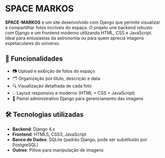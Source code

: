 # SPACE MARKOS

**SPACE-MARKOS** é um site desenvolvido com Django que permite visualizar e compartilhar fotos incríveis do espaço. O projeto une backend robusto com Django e um frontend moderno utilizando HTML, CSS e JavaScript. Ideal para entusiastas da astronomia ou para quem aprecia imagens espetaculares do universo.

## 🌌 Funcionalidades

- 📷 Upload e exibição de fotos do espaço
- 🗂️ Organização por título, descrição e data
- 🔍 Visualização detalhada de cada foto
- 💡 Layout responsivo e moderno (HTML + CSS + JavaScript)
- 🔐 Painel administrativo Django para gerenciamento das imagens

## 🛠️ Tecnologias utilizadas

- **Backend**: Django 4.x
- **Frontend**: HTML5, CSS3, JavaScript
- **Banco de Dados**: SQLite (padrão Django, pode ser substituído por PostgreSQL)
- **Outros**: Pillow para manipulação de imagens
